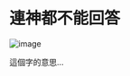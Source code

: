 # 連神都不能回答

<img style="display:block;margin-right:auto;margin-left:auto;" alt="image" src="http://gilberttravelgermany.wordpress.com/wp-content/uploads/2010/08/wpid-2010-08-04_19-41-33_31_null.jpg" />

<p>這個字的意思...</p>
